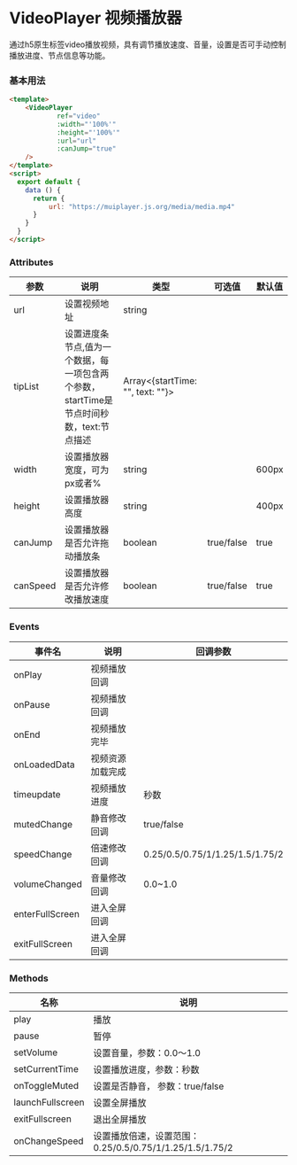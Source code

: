 # VideoPlayer 视频播放器

通过h5原生标签video播放视频，具有调节播放速度、音量，设置是否可手动控制播放进度、节点信息等功能。

### 基本用法

```html
<template>
    <VideoPlayer
            ref="video"
            :width="'100%'"
            :height="'100%'"
            :url="url"
            :canJump="true"
    />
</template>
<script>
  export default {
    data () {
      return {
          url: "https://muiplayer.js.org/media/media.mp4"
      }
    }
  }
</script>

```

### Attributes

| 参数              | 说明                             | 类型            | 可选值 | 默认值 |
| ----------------- | -------------------------------- | --------------- | ------ | ------ |
| url              | 设置视频地址   | string          |        |        |
| tipList              | 设置进度条节点,值为一个数据，每一项包含两个参数，startTime是节点时间秒数，text:节点描述             | Array<{startTime: "", text: ""}>  |   |
| width             | 设置播放器宽度，可为px或者%  | string |        |  600px   |
| height               | 设置播放器高度 | string |        |   400px   |
| canJump            | 设置播放器是否允许拖动播放条 | boolean |    true/false    |   true   |
| canSpeed               | 设置播放器是否允许修改播放速度 | boolean |    true/false    |  true    |


### Events

| 事件名 | 说明               | 回调参数 |
| ------ | ------------------ | -------- |
| onPlay  | 视频播放回调 |   |
| onPause  | 视频播放回调 |   |
| onEnd  | 视频播放完毕 |   |
| onLoadedData  | 视频资源加载完成 |   |
| timeupdate  | 视频播放进度 | 秒数  |
| mutedChange  | 静音修改回调 | true/false  |
| speedChange  | 倍速修改回调 | 0.25/0.5/0.75/1/1.25/1.5/1.75/2  |
| volumeChanged  | 音量修改回调 | 0.0~1.0  |
| enterFullScreen  | 进入全屏回调 |   |
| exitFullScreen  | 进入全屏回调 |   |

### Methods

| 名称	 | 说明               |  
| ------ | ------------------ | 
| play  | 播放 |
| pause  | 暂停 |
| setVolume  | 设置音量，参数：0.0～1.0 |
| setCurrentTime  | 设置播放进度，参数：秒数 |
| onToggleMuted  | 设置是否静音， 参数：true/false |
| launchFullscreen  | 设置全屏播放 |
| exitFullscreen  | 退出全屏播放 |
| onChangeSpeed  | 设置播放倍速，设置范围：0.25/0.5/0.75/1/1.25/1.5/1.75/2 |

